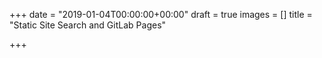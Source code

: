 +++
date = "2019-01-04T00:00:00+00:00"
draft = true
images = []
title = "Static Site Search and GitLab Pages"

+++
